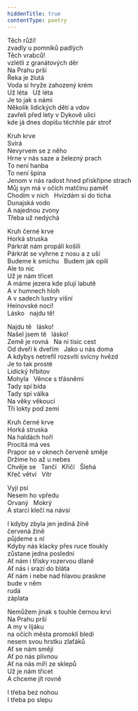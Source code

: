 ```yaml
---
hiddenTitle: true
contentType: poetry
---
```


<section>

Těch růží!  
zvadly u pomníků padlých  
Těch vrabců!  
vzlétli z granátových děr  
Na Prahu prší  
Řeka je žlutá  
Voda si hryže zahozený krém  
Už léta   Už léta  
Je to jak s námi  
Několik lidických dětí a vdov  
zavřeli před lety v Dykově ulici  
kde já dnes dopíšu těchhle pár strof

Kruh krve  
Svírá  
Nevyrvem se z něho  
Hrne v nás saze a železný prach  
To není hanba  
To není špína  
Jenom v nás radost hned přiskřípne strach  
Můj syn má v očích matčinu paměť  
Chodím v nich   Hvízdám si do ticha  
Dunajská vodo  
A najednou zvony  
Třeba už nedýchá

</section>

<section>

Kruh černé krve  
Horká struska  
Párkrát nám propálí košili  
Párkrát se vyhrne z nosu a z uší  
Budeme k smíchu   Budem jak opilí  
Ale to nic  
Už je nám třicet  
A máme jezera kde plují labutě  
A v humnech hloh  
A v sadech lustry višní  
Heinovské noci!  
Lásko   najdu tě!

</section>

<section>

Najdu tě   lásko!  
Našel jsem tě   lásko!  
Země je rovná   Na ní tisíc cest  
Od dveří k dveřím   Jako u nás doma  
A kdybys netrefil rozsvítí svícny hvězd  
Je to tak prosté  
Lidický hřbitov  
Mohyla   Věnce s třásněmi  
Tady spí bída  
Tady spí válka  
Na věky věkoucí  
Tři lokty pod zemí

</section>

<section>

Kruh černé krve  
Horká struska  
Na haldách hoří  
Procitá má ves  
Prapor se v oknech červeně směje  
Držíme ho až u nebes  
Chvěje se   Tančí   Křičí   Šlehá  
Křeč větví   Vítr

</section>

<section>

Vyjí psi  
Nesem ho vpředu  
Orvaný   Mokrý  
A starci klečí na návsi

</section>

<section>

I kdyby zbyla jen jediná žíně  
červená žíně  
půjdeme s ní  
Kdyby nás klacky přes ruce tloukly  
zůstane jedna poslední  
Ať nám i třísky rozervou dlaně  
Ať nás i srazí do bláta  
Ať nám i nebe nad hlavou praskne  
bude v něm  
rudá  
záplata

</section>

<section>

Nemůžem jinak s touhle černou krví  
Na Prahu prší  
A my v lijáku  
na očích města promoklí bledí  
nesem svou hrstku zlaťáků  
Ať se nám smějí  
Ať po nás plivnou  
Ať na nás míří ze sklepů  
Už je nám třicet  
A chceme jít rovně

</section>

<section>

I třeba bez nohou  
I třeba po slepu

</section>
